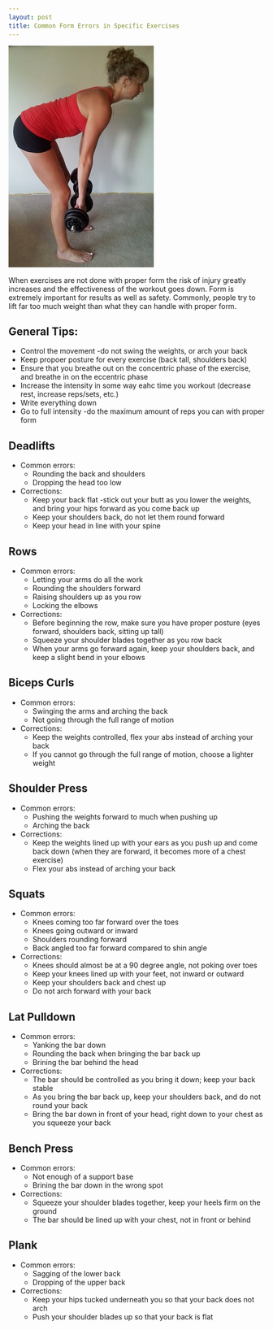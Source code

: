 ```yaml
---
layout: post
title: Common Form Errors in Specific Exercises  
---
```


![Deadlift](/images/deadlift.jpg)

When exercises are not done with proper form the risk of injury greatly
increases and the effectiveness of the workout goes down. Form is extremely 
important for results as well as safety. Commonly, people try to lift far 
too much weight than what they can handle with proper form.

## General Tips:
- Control the movement -do not swing the weights, or arch your back
- Keep propoer posture for every exercise (back tall, shoulders back)
- Ensure that you breathe out on the concentric phase of the exercise, and
breathe in on the eccentric phase
- Increase the intensity in some way eahc time you workout (decrease rest, increase reps/sets, etc.)
- Write everything down
- Go to full intensity -do the maximum amount of reps you can with proper form

## Deadlifts
- Common errors:
	- Rounding the back and shoulders
	- Dropping the head too low
- Corrections:
	- Keep your back flat -stick out your butt as you lower the weights, 
	and bring your hips forward as you come back up
	- Keep your shoulders back, do not let them round forward
	- Keep your head in line with your spine

## Rows
- Common errors:
	- Letting your arms do all the work
	- Rounding the shoulders forward
	- Raising shoulders up as you row
	- Locking the elbows
- Corrections:
	- Before beginning the row, make sure you have proper posture (eyes forward,
	shoulders back, sitting up tall)
	- Squeeze your shoulder blades together as you row back
	- When your arms go forward again, keep your shoulders back, and
	keep a slight bend in your elbows
	
## Biceps Curls
- Common errors:
	- Swinging the arms and arching the back
	- Not going through the full range of motion
- Corrections:
	- Keep the weights controlled, flex your abs instead of arching your back
	- If you cannot go through the full range of motion, choose a lighter weight 

## Shoulder Press
- Common errors:
	- Pushing the weights forward to much when pushing up
	- Arching the back
- Corrections: 
	- Keep the weights lined up with your ears as you push up and come back down
	(when they are forward, it becomes more of a chest exercise)
	- Flex your abs instead of arching your back

## Squats
- Common errors:
	- Knees coming too far forward over the toes
	- Knees going outward or inward
	- Shoulders rounding forward
	- Back angled too far forward compared to shin angle
- Corrections:
	- Knees should almost be at a 90 degree angle, not poking over toes
	- Keep your knees lined up with your feet, not inward or outward
	- Keep your shoulders back and chest up
	- Do not arch forward with your back 

## Lat Pulldown
- Common errors:
	- Yanking the bar down
	- Rounding the back when bringing the bar back up
	- Brining the bar behind the head
- Corrections:
	- The bar should be controlled as you bring it down; keep your back stable
	- As you bring the bar back up, keep your shoulders back, and do not round your back
	- Bring the bar down in front of your head, right down to your chest as you squeeze your back

## Bench Press
- Common errors:
	- Not enough of a support base
	- Brining the bar down in the wrong spot
- Corrections:
	- Squeeze your shoulder blades together, keep your heels firm on the ground
	- The bar should be lined up with your chest, not in front or behind

## Plank
- Common errors:
	- Sagging of the lower back
	- Dropping of the upper back
- Corrections: 
	- Keep your hips tucked underneath you so that your back does not arch
	- Push your shoulder blades up so that your back is flat
